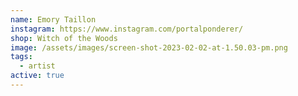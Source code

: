 ```yaml
---
name: Emory Taillon
instagram: https://www.instagram.com/portalponderer/
shop: Witch of the Woods
image: /assets/images/screen-shot-2023-02-02-at-1.50.03-pm.png
tags:
  - artist
active: true
---
```

